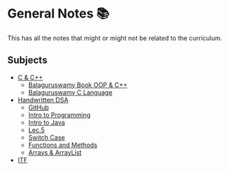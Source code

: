 # General Notes 📚
This has all the notes that might or might not be related to the curriculum.

## Subjects
- [C & C++](https://github.com/vishwasracharya/Vishwas-BE-IT/tree/main/GENERAL%20NOTES/C%20%26%20C%2B%2B)
  - [Balaguruswamy Book OOP & C++](https://github.com/vishwasracharya/Vishwas-BE-IT/blob/main/GENERAL%20NOTES/C%20%26%20C%2B%2B/Balaguruswamy%20OOP%20with%20C%2B%2B.pdf)
  - [Balaguruswamy C Language](https://github.com/vishwasracharya/Vishwas-BE-IT/blob/main/GENERAL%20NOTES/C%20%26%20C%2B%2B/C%20Language%20(balaguruswamy)%20.pdf)
- [Handwritten DSA](https://github.com/vishwasracharya/Vishwas-BE-IT/tree/main/GENERAL%20NOTES/Handwritten%20DSA)
  - [GitHub](https://github.com/vishwasracharya/Vishwas-BE-IT/blob/main/GENERAL%20NOTES/Handwritten%20DSA/01%20Git%20GitHub%20Notes.pdf.pdf)
  - [Intro to Programming](https://github.com/vishwasracharya/Vishwas-BE-IT/blob/main/GENERAL%20NOTES/Handwritten%20DSA/02%20Handwritten%20notes%20Introduction%20to%20Programming%20Languages.pdf)
  - [Intro to Java](https://github.com/vishwasracharya/Vishwas-BE-IT/blob/main/GENERAL%20NOTES/Handwritten%20DSA/04%20Handwritten%20notes%20Introduction%20to%20Java.pdf)
  - [Lec.5](https://github.com/vishwasracharya/Vishwas-BE-IT/blob/main/GENERAL%20NOTES/Handwritten%20DSA/05%20Handwritten%20notes%20Lecture%205.pdf)
  - [Switch Case](https://github.com/vishwasracharya/Vishwas-BE-IT/blob/main/GENERAL%20NOTES/Handwritten%20DSA/06%20Handwritten%20notes%20switch%20cases.pdf)
  - [Functions and Methods](https://github.com/vishwasracharya/Vishwas-BE-IT/blob/main/GENERAL%20NOTES/Handwritten%20DSA/07%20Handwritten%20notes%20on%20functions%20and%20methods.pdf)
  - [Arrays & ArrayList](https://github.com/vishwasracharya/Vishwas-BE-IT/blob/main/GENERAL%20NOTES/Handwritten%20DSA/08%20Handwritten%20notes%20on%20arrays%20and%20arraylist.pdf)
- [ITF](https://github.com/vishwasracharya/Vishwas-BE-IT/tree/main/GENERAL%20NOTES/ITF)
